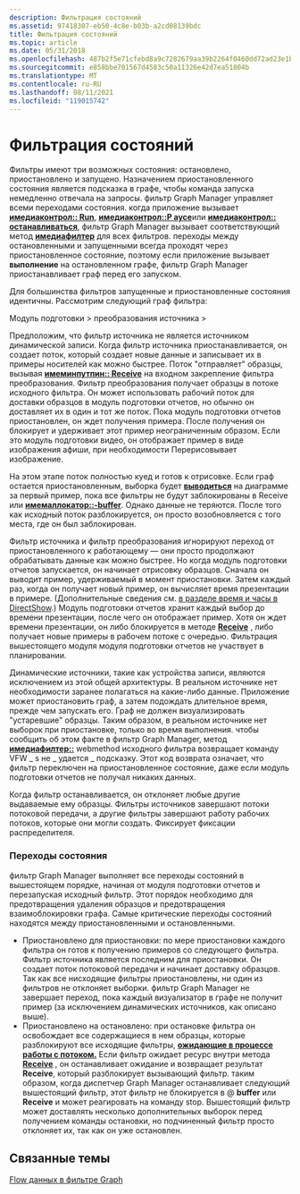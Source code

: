 ```yaml
---
description: Фильтрация состояний
ms.assetid: 97418307-eb50-4c8e-b03b-a2cd08139bdc
title: Фильтрация состояний
ms.topic: article
ms.date: 05/31/2018
ms.openlocfilehash: 487b2f5e71cfebd8a9c7282679aa39b2264f0460dd72ad23e1b2b26926e0c979
ms.sourcegitcommit: e858bbe701567d4583c50a11326e42d7ea51804b
ms.translationtype: MT
ms.contentlocale: ru-RU
ms.lasthandoff: 08/11/2021
ms.locfileid: "119015742"
---
```

# <a name="filter-states"></a>Фильтрация состояний

Фильтры имеют три возможных состояния: остановлено, приостановлено и запущено. Назначением приостановленного состояния является подсказка в графе, чтобы команда запуска немедленно отвечала на запросы. фильтр Graph Manager управляет всеми переходами состояния. когда приложение вызывает [**имедиаконтрол:: Run**](/windows/desktop/api/Control/nf-control-imediacontrol-run), [**имедиаконтрол::P аусе**](/windows/desktop/api/Control/nf-control-imediacontrol-pause)или [**имедиаконтрол:: останавливаться**](/windows/desktop/api/Control/nf-control-imediacontrol-stop), фильтр Graph Manager вызывает соответствующий метод [**имедиафилтер**](/windows/desktop/api/Strmif/nn-strmif-imediafilter) для всех фильтров. переходы между остановленными и запущенными всегда проходят через приостановленное состояние, поэтому если приложение вызывает **выполнение** на остановленном графе, фильтр Graph Manager приостанавливает граф перед его запуском.

Для большинства фильтров запущенные и приостановленные состояния идентичны. Рассмотрим следующий граф фильтра:

Модуль подготовки > преобразования источника >

Предположим, что фильтр источника не является источником динамической записи. Когда фильтр источника приостанавливается, он создает поток, который создает новые данные и записывает их в примеры носителей как можно быстрее. Поток "отправляет" образцы, вызывая [**имеминпутпин:: Receive**](/windows/desktop/api/Strmif/nf-strmif-imeminputpin-receive) на входном закрепление фильтра преобразования. Фильтр преобразования получает образцы в потоке исходного фильтра. Он может использовать рабочий поток для доставки образцов в модуль подготовки отчетов, но обычно он доставляет их в один и тот же поток. Пока модуль подготовки отчетов приостановлен, он ждет получения примера. После получения он блокирует и удерживает этот пример неограниченным образом. Если это модуль подготовки видео, он отображает пример в виде изображения афиши, при необходимости Перерисовывает изображение.

На этом этапе поток полностью куед и готов к отрисовке. Если граф остается приостановленным, выборка будет [**выводиться**](/windows/desktop/api/Strmif/nf-strmif-imeminputpin-receive) на диаграмме за первый пример, пока все фильтры не будут заблокированы в Receive или [**имемаллокатор::-buffer**](/windows/desktop/api/Strmif/nf-strmif-imemallocator-getbuffer). Однако данные не теряются. После того как исходный поток разблокируется, он просто возобновляется с того места, где он был заблокирован.

Фильтр источника и фильтр преобразования игнорируют переход от приостановленного к работающему — они просто продолжают обрабатывать данные как можно быстрее. Но когда модуль подготовки отчетов запускается, он начинает отрисовку образцов. Сначала он выводит пример, удерживаемый в момент приостановки. Затем каждый раз, когда он получает новый пример, он вычисляет время презентации в примере. (Дополнительные сведения см. [в разделе время и часы в DirectShow](time-and-clocks-in-directshow.md).) Модуль подготовки отчетов хранит каждый выбор до времени презентации, после чего он отображает пример. Хотя он ждет времени презентации, он либо блокируется в методе [**Receive**](/windows/desktop/api/Strmif/nf-strmif-imeminputpin-receive) , либо получает новые примеры в рабочем потоке с очередью. Фильтрация вышестоящего модуля модуля подготовки отчетов не участвует в планировании.

Динамические источники, такие как устройства записи, являются исключением из этой общей архитектуры. В реальном источнике нет необходимости заранее полагаться на какие-либо данные. Приложение может приостановить граф, а затем подождать длительное время, прежде чем запускать его. Граф не должен визуализировать "устаревшие" образцы. Таким образом, в реальном источнике нет выборок при приостановке, только во время выполнения. чтобы сообщить об этом факте в фильтр Graph Manager, метод [**имедиафилтер::**](/windows/desktop/api/Strmif/nf-strmif-imediafilter-getstate) webmethod исходного фильтра возвращает команду VFW \_ s не \_ удается \_ подсказку. Этот код возврата означает, что фильтр переключен на приостановленное состояние, даже если модуль подготовки отчетов не получал никаких данных.

Когда фильтр останавливается, он отклоняет любые другие выдаваемые ему образцы. Фильтры источников завершают потоки потоковой передачи, а другие фильтры завершают работу рабочих потоков, которые они могли создать. Фиксирует фиксации распределителя.

### <a name="state-transitions"></a>Переходы состояния

фильтр Graph Manager выполняет все переходы состояний в вышестоящем порядке, начиная от модуля подготовки отчетов и перезапуская исходный фильтр. Этот порядок необходимо для предотвращения удаления образцов и предотвращения взаимоблокировки графа. Самые критические переходы состояний находятся между приостановленными и остановленными.

-   Приостановлено для приостановки: по мере приостановки каждого фильтра он готов к получению примеров со следующего фильтра. Фильтр источника является последним для приостановки. Он создает поток потоковой передачи и начинает доставку образцов. Так как все нисходящие фильтры приостановлены, ни один из фильтров не отклоняет выборки. фильтр Graph Manager не завершает переход, пока каждый визуализатор в графе не получит пример (за исключением динамических источников, как описано выше).
-   Приостановлено на остановлено: при остановке фильтра он освобождает все содержащиеся в нем образцы, которые разблокируют все исходящие фильтры, [**ожидающие в процессе работы с потоком.**](/windows/desktop/api/Strmif/nf-strmif-imemallocator-getbuffer) Если фильтр ожидает ресурс внутри метода [**Receive**](/windows/desktop/api/Strmif/nf-strmif-imeminputpin-receive) , он останавливает ожидание и возвращает результат **Receive**, который разблокирует вызывающий фильтр. таким образом, когда диспетчер Graph Manager останавливает следующий вышестоящий фильтр, этот фильтр не блокируется в @ **buffer** или **Receive** и может реагировать на команду stop. Вышестоящий фильтр может доставлять несколько дополнительных выборок перед получением команды остановки, но подчиненный фильтр просто отклоняет их, так как он уже остановлен.

## <a name="related-topics"></a>Связанные темы

<dl> <dt>

[Flow данных в фильтре Graph](data-flow-in-the-filter-graph.md)
</dt> </dl>

 

 



